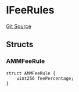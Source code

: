 # IFeeRules
[Git Source](https://github.com/thrackle-io/rules-protocol/blob/121468a758a67e73dd1df571fd4e956242c3c973/src/economic/ruleStorage/RuleDataInterfaces.sol)


## Structs
### AMMFeeRule

```solidity
struct AMMFeeRule {
    uint256 feePercentage;
}
```

